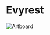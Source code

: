 # Evyrest

![Artboard](https://user-images.githubusercontent.com/52459150/210447490-02d73567-41dd-437e-ad7f-a5a17934f55b.png)
